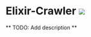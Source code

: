 Elixir-Crawler
![](https://travis-ci.org/renatoalmeidaoliveira/elixir-crawler.svg?branch=develop)
===

** TODO: Add description **
